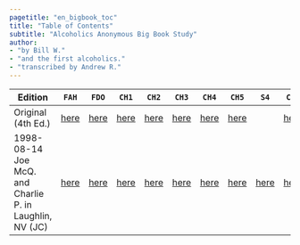 ```yaml
---
pagetitle: "en_bigbook_toc"
title: "Table of Contents"
subtitle: "Alcoholics Anonymous Big Book Study"
author:
- "by Bill W."
- "and the first alcoholics."
- "transcribed by Andrew R."
---
```


<style>
</style>

<table class="table table-bordered table-striped">
<colgroup>
<col/>
<col style="width: 5%"/>
<col style="width: 5%"/>
<col style="width: 5%"/>
<col style="width: 5%"/>
<col style="width: 5%"/>
<col style="width: 5%"/>
<col style="width: 5%"/>
<col style="width: 5%"/>
<col style="width: 5%"/>
<col style="width: 5%"/>
<col style="width: 5%"/>
</colgroup>
<thead>
<tr class="header">
<th>Edition</th>
<th><code href="#" data-bs-toggle="tooltip" data-bs-title="A.A. History, Forward to the Second Edition, Forward to the Third Edition, Forward to the Fourth Edition">FAH</code></th>
<th><code href="#" data-bs-toggle="tooltip" data-bs-title="Doctor's Opinion, Appendix II Spiritual Experience">FDO</code></th>
<th><code href="#" data-bs-toggle="tooltip" data-bs-title="Chapter 1 Bill's Story">CH1</code></th>
<th><code href="#" data-bs-toggle="tooltip" data-bs-title="Chapter 2 There is a Solution">CH2</code></th>
<th><code href="#" data-bs-toggle="tooltip" data-bs-title="Chapter 3 More About Alcoholism">CH3</code></th>
<th><code href="#" data-bs-toggle="tooltip" data-bs-title="Chapter 4 We Agnostics">CH4</code></th>
<th><code href="#" data-bs-toggle="tooltip" data-bs-title="Chapter 5 How it Works Step 1-3">CH5</code></th>
<th><code href="#" data-bs-toggle="tooltip" data-bs-title="Chapter 5 How it Works Step 4">S4</code></th>
<th><code href="#" data-bs-toggle="tooltip" data-bs-title="Chapter 6 Into Action Step 5-9">CH6</code></th>
<th><code href="#" data-bs-toggle="tooltip" data-bs-title="Chapter 6 Into Action Step 10-12">S1X</code></th>
<th><code href="#" data-bs-toggle="tooltip" data-bs-title="Chapter 7">CH7</code></th>
</tr>
</thead>
<tbody>
<tr>
<td>Original (4th Ed.)</td>
<td><a href="en_bigbook_forewordhistory.html">here</a></td>
<td><a href="en_bigbook_foreworddoctorsopinion.html">here</a></td>
<td><a href="en_bigbook_chapt1.html">here</a></td>
<td><a href="en_bigbook_chapt2.html">here</a></td>
<td><a href="en_bigbook_chapt3.html">here</a></td>
<td><a href="en_bigbook_chapt4.html">here</a></td>
<td><a href="en_bigbook_chapt5.html">here</a></td>
<td></td>
<td><a href="en_bigbook_chapt6.html">here</a></td>
<td></td>
<td><a href="en_bigbook_chapt7.html">here</a></td>
</tr>
<tr>
<td>1998-08-14 Joe McQ. and Charlie P. in Laughlin, NV (JC)</td>
<td><a href="en_bigbook_forewordhistory_jc.html">here</a></td>
<td><a href="en_bigbook_foreworddoctorsopinion_jc.html">here</a></td>
<td><a href="en_bigbook_chapt1_jc.html">here</a></td>
<td><a href="en_bigbook_chapt2_jc.html">here</a></td>
<td><a href="en_bigbook_chapt3_jc.html">here</a></td>
<td><a href="en_bigbook_chapt4_jc.html">here</a></td>
<td><a href="en_bigbook_chapt5_jc.html">here</a></td>
<td><a href="en_bigbook_step4_jc.html">here</a></td>
<td><a href="en_bigbook_chapt6_jc.html">here</a></td>
<td><a href="en_bigbook_step1x_jc.html">here</a></td>
<td></td>
</tr>
</tbody>
</table>

<script>
jQuery(function(){
const tooltipTriggerList = document.querySelectorAll('[data-bs-toggle="tooltip"]')
const tooltipList = [...tooltipTriggerList].map(t => new bootstrap.Tooltip(t))
});
</script>

